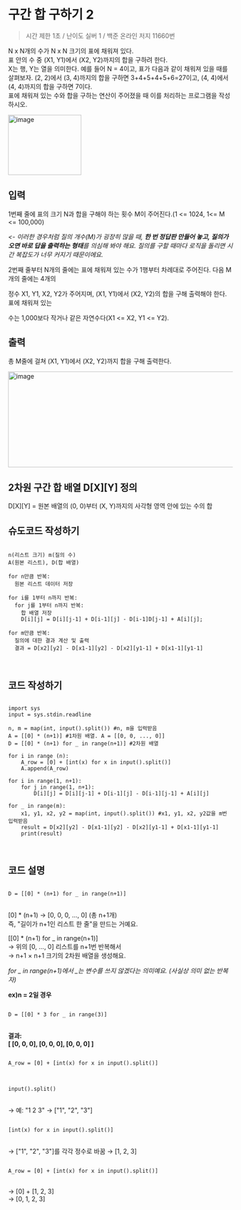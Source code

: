 구간 합 구하기 2
==============
> 시간 제한 1초 / 난이도 실버 1 / 백준 온라인 저지 11660번

N x N개의 수가 N x N 크기의 표에 채워져 있다.   
표 안의 수 중 (X1, Y1)에서 (X2, Y2)까지의 합을 구하려 한다.   
X는 행, Y는 열을 의미한다. 예를 들어 N = 4이고, 표가 다음과 같이 채워져 있을 때를 살펴보자. 
(2, 2)에서 (3, 4)까지의 합을 구하면 3+4+5+4+5+6=27이고, (4, 4)에서 (4, 4)까지의 합을 구하면 7이다.  
표에 채워져 있는 수와 합을 구하는 연산이 주어졌을 때 이를 처리하는 프로그램을 작성하시오.

<img width="164" height="135" alt="image" src="https://github.com/user-attachments/assets/fd1d3cf0-d8d2-48a5-8a1a-c4528619434e" />

입력
---------
1번째 줄에 표의 크기 N과 합을 구해야 하는 횟수 M이 주어진다.(1 <= 1024, 1<= M <= 100,000)   

*<- 이러한 경우처럼 질의 개수(M)가 굉장히 많을 때, **한 번 정답판 만들어 놓고, 질의가 오면 바로 답을 출력하는 형태**를 의심해 봐야 해요. 질의를 구할 때마다 로직을 돌리면 시간 복잡도가 너무 커지기 때문이에요.*  

2번째 줄부터 N개의 줄에는 표에 채워져 있는 수가 1행부터 차례대로 주어진다. 다음 M개의 줄에는 4개의 

정수 X1, Y1, X2, Y2가 주어지며, (X1, Y1)에서 (X2, Y2)의 합을 구해 출력해야 한다. 표에 채워져 있는

수는 1,000보다 작거나 같은 자연수다(X1 <= X2, Y1 <= Y2).  

출력
----------
총 M줄에 걸쳐 (X1, Y1)에서 (X2, Y2)까지 합을 구해 출력한다.

<img width="557" height="215" alt="image" src="https://github.com/user-attachments/assets/3176d714-f845-4364-b7e8-7058138862cb" />

2차원 구간 합 배열 D[X][Y] 정의
-----------
D[X][Y] = 원본 배열의 (0, 0)부터 (X, Y)까지의 사각형 영역 안에 있는 수의 합

슈도코드 작성하기
--------------------

<pre>
<code>
n(리스트 크기) m(질의 수)
A(원본 리스트), D(합 배열)

for n만큼 반복:
  원본 리스트 데이터 저장

for i를 1부터 n까지 반복:
  for j를 1부터 n까지 반복:
    합 배열 저장
    D[i][j] = D[i][j-1] + D[i-1][j] - D[i-1]D[j-1] + A[i][j];

for m만큼 반복:
  질의에 대한 결과 계산 및 출력
  결과 = D[x2][y2] - D[x1-1][y2] - D[x2][y1-1] + D[x1-1][y1-1]
  
</code>
</pre>

코드 작성하기
-------------------
<pre>
<code>
import sys
input = sys.stdin.readline

n, m = map(int, input().split()) #n, m을 입력받음
A = [[0] * (n+1)] #1차원 배열. A = [[0, 0, ..., 0]]
D = [[0] * (n+1) for _ in range(n+1)] #2차원 배열

for i in range (n):
    A_row = [0] + [int(x) for x in input().split()]
    A.append(A_row)

for i in range(1, n+1):
    for j in range(1, n+1):
        D[i][j] = D[i][j-1] + D[i-1][j] - D[i-1][j-1] + A[i][j]

for _ in range(m):
    x1, y1, x2, y2 = map(int, input().split()) #x1, y1, x2, y2값을 m번 입력받음
    result = D[x2][y2] - D[x1-1][y2] - D[x2][y1-1] + D[x1-1][y1-1]
    print(result)

</code>
</pre>

코드 설명
------------
<pre>
<code>
D = [[0] * (n+1) for _ in range(n+1)]
</code>
</pre>

[0] * (n+1) → [0, 0, 0, ..., 0] (총 n+1개)  
즉, "길이가 n+1인 리스트 한 줄"을 만드는 거예요.  

[[0] * (n+1) for _ in range(n+1)]  
→ 위의 [0, ..., 0] 리스트를 n+1번 반복해서  
→ n+1 × n+1 크기의 2차원 배열을 생성해요.  

*for _ in range(n+1)에서 _는 변수를 쓰지 않겠다는 의미예요. (사실상 의미 없는 반복자)*  

**ex)n = 2일 경우**
<pre>
<code>
D = [[0] * 3 for _ in range(3)]
</code>
</pre>

**결과:**  
**[
 [0, 0, 0],
 [0, 0, 0],
 [0, 0, 0]
]**

<pre>
<code>
A_row = [0] + [int(x) for x in input().split()]  
</code>
</pre>

<pre>
<code>
input().split()
</code>
</pre>

→ 예: "1 2 3" → ["1", "2", "3"]

<pre>
<code>
[int(x) for x in input().split()]
</code>
</pre>

→ ["1", "2", "3"]를 각각 정수로 바꿈 → [1, 2, 3]

<pre>
<code>
A_row = [0] + [int(x) for x in input().split()]  
</code>
</pre>

→ [0] + [1, 2, 3]  
→ [0, 1, 2, 3]

